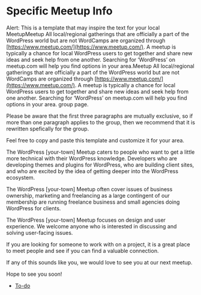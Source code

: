 # Specific Meetup Info

Alert: This is a template that may inspire the text for your local MeetupMeetup All local/regional gatherings that are officially a part of the WordPress world but are not WordCamps are organized through [https://www.meetup.com/](https://www.meetup.com/). A meetup is typically a chance for local WordPress users to get together and share new ideas and seek help from one another. Searching for ‘WordPress’ on meetup.com will help you find options in your area.Meetup All local/regional gatherings that are officially a part of the WordPress world but are not WordCamps are organized through [https://www.meetup.com/](https://www.meetup.com/). A meetup is typically a chance for local WordPress users to get together and share new ideas and seek help from one another. Searching for ‘WordPress’ on meetup.com will help you find options in your area. group page.

Please be aware that the first three paragraphs are mutually exclusive, so if more than one paragraph applies to the group, then we recommend that it is rewritten spefically for the group.

Feel free to copy and paste this template and customize it for your area.

The WordPress \[your-town\] Meetup caters to people who want to get a little more technical with their WordPress knowledge. Developers who are developing themes and plugins for WordPress, who are building client sites, and who are excited by the idea of getting deeper into the WordPress ecosystem.

The WordPress \[your-town\] Meetup often cover issues of business ownership, marketing and freelancing as a large contingent of our membership are running freelance business and small agencies doing WordPress for clients.

The WordPress \[your-town\] Meetup focuses on design and user experience. We welcome anyone who is interested in discussing and solving user-facing issues.

If you are looking for someone to work with on a project, it is a great place to meet people and see if you can find a valuable connection.

If any of this sounds like you, we would love to see you at our next meetup.

Hope to see you soon!

*   [To-do](# "To-do")